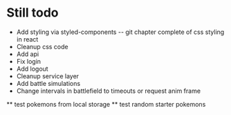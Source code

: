 # Still todo
* Add styling via styled-components -- git chapter complete of css styling in react
* Cleanup css code
* Add api
* Fix login
* Add logout
* Cleanup service layer
* Add battle simulations
* Change intervals in battlefield to timeouts or request anim frame


** test pokemons from local storage
** test random starter pokemons
